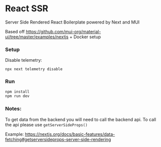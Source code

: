 # React SSR

Server Side Rendered React Boilerplate powered by Next and MUI

Based off https://github.com/mui-org/material-ui/tree/master/examples/nextjs + Docker setup

### Setup

Disable telemetry:

```
npx next telemetry disable
```


### Run

```sh
npm install
npm run dev
```

### Notes:

To get data from the backend you will need to call the backend api. To call the api please use `getServerSideProps()`

Example: https://nextjs.org/docs/basic-features/data-fetching#getserversideprops-server-side-rendering
